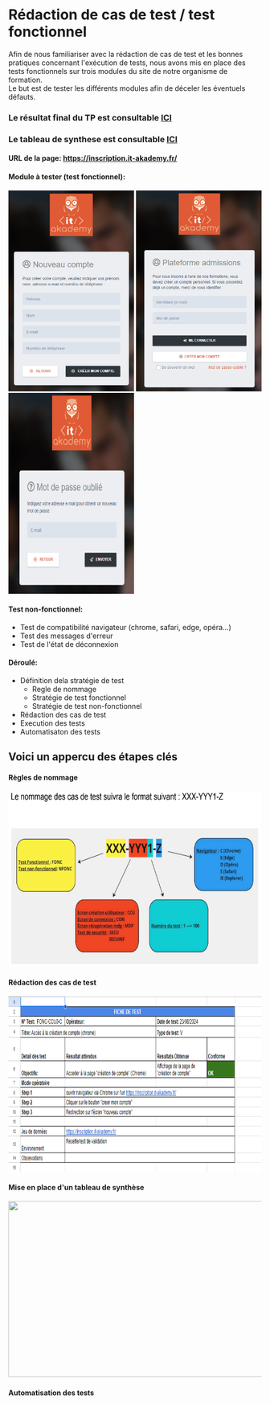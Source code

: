 # Rédaction de cas de test / test fonctionnel
Afin de nous familiariser avec la rédaction de cas de test et les bonnes pratiques concernant l'exécution de tests, nous avons mis en place des tests fonctionnels sur trois modules du site de notre organisme de formation.<br/> Le but est de tester les différents modules afin de déceler les éventuels défauts.<br/>

### Le résultat final du TP est consultable [ICI](https://drive.google.com/file/d/1720sAVumFVjLeetIUoWe4jqj9G7Rctfy/view?usp=sharing)
### Le tableau de synthese est consultable [ICI](https://docs.google.com/spreadsheets/d/1aA-Ja7k0X32QP9de1RDb1nQrjWDv9Zh2IIMYlnGd0h0/pubhtml?gid=0&single=true)

#### URL de la page: https://inscription.it-akademy.fr/ <br/>
#### **Module à tester (test fonctionnel):**
<img src="img/crea.png" width="250" height="400" />   <img src="img/cone.png" width="250" height="400" />   <img src="img/mdp.png" width="250" height="400" />
#### **Test non-fonctionnel:** 
  - Test de compatibilité navigateur (chrome, safari, edge, opéra...)
  - Test des messages d'erreur
  - Test de l'état de déconnexion 

#### Déroulé:
  - Définition dela stratégie de test
    - Regle de nommage
    - Stratégie de test fonctionnel
    - Stratégie de test non-fonctionnel
  - Rédaction des cas de test
  - Execution des tests
  - Automatisaton des tests

## Voici un appercu des étapes clés 
#### Règles de nommage
<img src="img/nom.png" width="700" height="350" />

#### Rédaction des cas de test 
<img src="img/cas.png" width="700" height="350" />

#### Mise en place d'un tableau de synthèse 
<img src="img/synt.png" width="700" height="350" />

#### Automatisation des tests 

